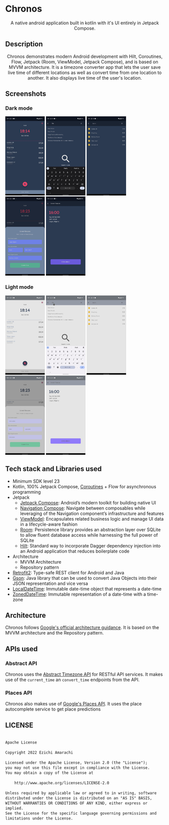 # Chronos
<p align="center">
A native android application built in kotlin with it's UI entirely in Jetpack Compose.
</p>

## Description
<p align="center">
Chronos demonstrates modern Android development with Hilt, Coroutines, Flow, Jetpack (Room, ViewModel, Jetpack Compose), and is based on MVVM architecture.
It is a timezone converter app that lets the user save live time of different locations as well as convert time from one
location to another. It also displays live time of the user's location.
</p>

## Screenshots

### Dark mode
<img src="https://github.com/Czeach/Chronos/blob/main/screenshots/photo_2023-02-26%2019.49.44.png" width="125" height="250" /> <img src="https://github.com/Czeach/Chronos/blob/main/screenshots/photo_2023-02-26%2019.50.03.png" width="125" height="250" />
<img src="https://github.com/Czeach/Chronos/blob/main/screenshots/photo_2023-02-26%2019.49.59.png" width="125" height="250" /> <img src="https://github.com/Czeach/Chronos/blob/main/screenshots/photo_2023-02-26%2019.50.08.png" width="125" height="250" />
<img src="https://github.com/Czeach/Chronos/blob/main/screenshots/photo_2023-02-26%2019.50.21.png" width="125" height="250" />

### Light mode
<img src="https://github.com/Czeach/Chronos/blob/main/screenshots/photo_2023-02-26%2019.49.50.png" width="125" height="250" /> <img src="https://github.com/Czeach/Chronos/blob/main/screenshots/photo_2023-02-26%2019.50.04.png" width="125" height="250" />
<img src="https://github.com/Czeach/Chronos/blob/main/screenshots/photo_2023-02-26%2019.49.56.png" width="125" height="250" /> <img src="https://github.com/Czeach/Chronos/blob/main/screenshots/photo_2023-02-26%2019.50.18.png" width="125" height="250" />
<img src="https://github.com/Czeach/Chronos/blob/main/screenshots/photo_2023-02-26%2019.50.24.png" width="125" height="250" />


## Tech stack and Libraries used
* Minimum SDK level 23
* Kotlin, 100% Jetpack Compose, [Coroutines](https://developer.android.com/kotlin/coroutines) + Flow for asynchronous programming
* Jetpack
    * [Jetpack Compose](https://developer.android.com/jetpack/compose): Android’s modern toolkit for building native UI
    * [Navigation Compose](https://developer.android.com/jetpack/compose/navigation): Navigate between composables while leveraging of the Navigation component’s infrastructure and features
    * [ViewModel](https://developer.android.com/topic/libraries/architecture/viewmodel): Encapsulates related business logic and manage UI data in a lifecycle-aware fashion
    * [Room](https://developer.android.com/training/data-storage/room): Persistence library provides an abstraction layer over SQLite to allow fluent database access while harnessing the full power of SQLite
    * [Hilt](https://developer.android.com/training/dependency-injection/hilt-android): Standard way to incorporate Dagger dependency injection into an Android application that reduces boilerplate code
* Architecture
    * MVVM Architecture
    * Repository pattern
* [Retrofit2](https://github.com/square/retrofit): Type-safe REST client for Android and Java
* [Gson](https://github.com/google/gson): Java library that can be used to convert Java Objects into their JSON representation and vice versa
* [LocalDateTime](https://developer.android.com/reference/java/time/LocalDateTime): Immutable date-time object that represents a date-time
* [ZonedDateTime](https://developer.android.com/reference/java/time/ZonedDateTime): Immutable representation of a date-time with a time-zone


## Architecture
Chronos follows [Google's official architecture guidance](https://developer.android.com/topic/architecture). It is based on the MVVM architecture and the Repository pattern.

## APIs used

### Abstract API
Chronos uses the [Abstract Timezone API](https://app.abstractapi.com/api/timezone/documentation) for RESTful API services.
It makes use of the ```current_time``` an ```convert_time``` endpoints from the API.

### Places API
Chronos also makes use of [Google's Places API](https://developers.google.com/maps/documentation/places/web-service/overview).
It uses the place autocomplete service to get place predictions



## LICENSE
```

Apache License

Copyright 2022 Ezichi Amarachi

Licensed under the Apache License, Version 2.0 (the "License");
you may not use this file except in compliance with the License.
You may obtain a copy of the License at

    http://www.apache.org/licenses/LICENSE-2.0

Unless required by applicable law or agreed to in writing, software
distributed under the License is distributed on an "AS IS" BASIS,
WITHOUT WARRANTIES OR CONDITIONS OF ANY KIND, either express or implied.
See the License for the specific language governing permissions and
limitations under the License.

```
